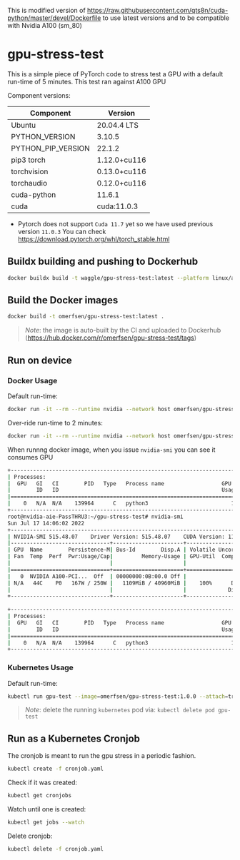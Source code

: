 This is modified version of https://raw.githubusercontent.com/qts8n/cuda-python/master/devel/Dockerfile to use latest versions and to be compatible with Nvidia A100 (sm_80) 

# gpu-stress-test

This is a simple piece of PyTorch code to stress test a GPU with a default run-time of 5 minutes. This test ran against A100 GPU

Component versions:


| Component              | Version      |
| -----------            | -----------  |
| Ubuntu                 | 20.04.4 LTS  |
| PYTHON_VERSION         | 3.10.5       |
| PYTHON_PIP_VERSION     | 22.1.2       |
| pip3 torch             | 1.12.0+cu116 |
| torchvision            | 0.13.0+cu116 |
| torchaudio             | 0.12.0+cu116 |
| cuda-python            | 11.6.1       |
| cuda                   | cuda:11.0.3  |

* Pytorch does not support `Cuda 11.7` yet so we have used previous version `11.0.3` You can check https://download.pytorch.org/whl/torch_stable.html



## Buildx building and pushing to Dockerhub

```bash
docker buildx build -t waggle/gpu-stress-test:latest --platform linux/amd64,linux/arm64 --push .
```

## Build the Docker images
```bash
docker build -t omerfsen/gpu-stress-test:latest .
```

> *Note*: the image is auto-built by the CI and uploaded to Dockerhub (https://hub.docker.com/r/omerfsen/gpu-stress-test/tags)

## Run on device

### Docker Usage
Default run-time:
```bash
docker run -it --rm --runtime nvidia --network host omerfsen/gpu-stress-test:latest
```

Over-ride run-time to 2 minutes:
```bash
docker run -it --rm --runtime nvidia --network host omerfsen/gpu-stress-test:latest -m 2
```

When runnng docker image, when you issue `nvidia-smi` you can see it consumes GPU

```bash
+-----------------------------------------------------------------------------+
| Processes:                                                                  |
|  GPU   GI   CI        PID   Type   Process name                  GPU Memory |
|        ID   ID                                                   Usage      |
|=============================================================================|
|    0   N/A  N/A    139964      C   python3                          1107MiB |
+-----------------------------------------------------------------------------+
root@nvidia-aie-PassTHRU3:~/gpu-stress-test# nvidia-smi 
Sun Jul 17 14:06:02 2022       
+-----------------------------------------------------------------------------+
| NVIDIA-SMI 515.48.07    Driver Version: 515.48.07    CUDA Version: 11.7     |
|-------------------------------+----------------------+----------------------+
| GPU  Name        Persistence-M| Bus-Id        Disp.A | Volatile Uncorr. ECC |
| Fan  Temp  Perf  Pwr:Usage/Cap|         Memory-Usage | GPU-Util  Compute M. |
|                               |                      |               MIG M. |
|===============================+======================+======================|
|   0  NVIDIA A100-PCI...  Off  | 00000000:0B:00.0 Off |                    0 |
| N/A   44C    P0   167W / 250W |   1109MiB / 40960MiB |    100%      Default |
|                               |                      |             Disabled |
+-------------------------------+----------------------+----------------------+
                                                                               
+-----------------------------------------------------------------------------+
| Processes:                                                                  |
|  GPU   GI   CI        PID   Type   Process name                  GPU Memory |
|        ID   ID                                                   Usage      |
|=============================================================================|
|    0   N/A  N/A    139964      C   python3                          1107MiB |
+-----------------------------------------------------------------------------+
```


### Kubernetes Usage
Default run-time:
```bash
kubectl run gpu-test --image=omerfsen/gpu-stress-test:1.0.0 --attach=true
```
> *Note*: delete the running `kubernetes` pod via: `kubectl delete pod gpu-test`



## Run as a Kubernetes Cronjob
The cronjob is meant to run the gpu stress in a periodic fashion.
```bash
kubectl create -f cronjob.yaml
```

Check if it was created:
```bash
kubectl get cronjobs
```

Watch until one is created:
```bash
kubectl get jobs --watch
```

Delete cronjob:
```bash
kubectl delete -f cronjob.yaml
```
